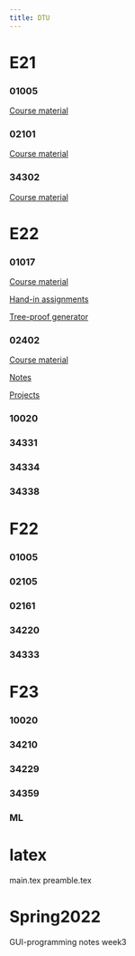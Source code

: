 ```yaml
---
title: DTU
---
```


# E21

### 01005

[Course material](dtu/01005_material.zip) 

### 02101

[Course material](dtu/02101_material.zip) 

### 34302

[Course material](dtu/34302_material.zip) 

# E22

### 01017

[Course material](dtu/01017_material.zip) 

[Hand-in assignments](dtu/01017_assignments.zip) 

[Tree-proof generator](dtu/01017_tpg.zip) 

### 02402

[Course material](dtu/02402_material.zip) 

[Notes](dtu/02402_notes.zip) 

[Projects](dtu/02402_projects.zip) 

### 10020

### 34331

### 34334

### 34338

# F22

### 01005

### 02105

### 02161

### 34220

### 34333

# F23

### 10020

### 34210

### 34229

### 34359

### ML

# latex

main.tex
preamble.tex

# Spring2022

GUI-programming
notes
week3
